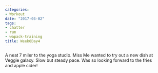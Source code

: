```yaml
---
categories:
- Workout
date: "2017-03-02"
tags:
- chatter
- run
- wapack-training
title: Week8Day4
---
```


A neat 7 miler to the yoga studio. Miss Me wanted to try out a new dish at Veggie galaxy. Slow but steady pace. Was so looking forward to the fries and apple cider!
